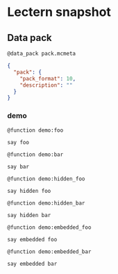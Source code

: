 # Lectern snapshot

## Data pack

`@data_pack pack.mcmeta`

```json
{
  "pack": {
    "pack_format": 10,
    "description": ""
  }
}
```

### demo

`@function demo:foo`

```mcfunction
say foo
```

`@function demo:bar`

```mcfunction
say bar
```

`@function demo:hidden_foo`

```mcfunction
say hidden foo
```

`@function demo:hidden_bar`

```mcfunction
say hidden bar
```

`@function demo:embedded_foo`

```mcfunction
say embedded foo
```

`@function demo:embedded_bar`

```mcfunction
say embedded bar
```
